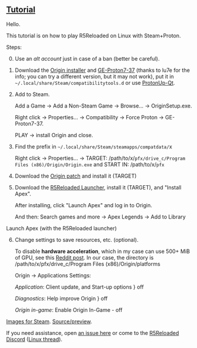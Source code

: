 ## [Tutorial](https://www.reddit.com/r/r5reloaded/comments/wv19jf/r5reloaded_works_on_linux_v2)
Hello.

This tutorial is on how to play R5Reloaded on Linux with Steam+Proton.

Steps:

0. Use an _alt account_ just in case of a ban (better be careful).

1. Download the [Origin installer](https://download.dm.origin.com/origin/live/OriginSetup.exe) and [GE-Proton7-37](https://github.com/GloriousEggroll/proton-ge-custom/releases/tag/GE-Proton7-37) (thanks to lu7e for the info; you can try a different version, but it may not work), put it in `~/.local/share/Steam/compatibilitytools.d` or use [ProtonUp-Qt](https://github.com/DavidoTek/ProtonUp-Qt/releases).

2. Add to Steam.

    Add a Game -> Add a Non-Steam Game -> Browse... -> OriginSetup.exe.

    Right click -> Properties... -> Compatibility -> Force Proton -> GE-Proton7-37.

    PLAY -> install Origin and close.

3. Find the prefix in `~/.local/share/Steam/steamapps/compatdata/`x

    Right click -> Properties... -> TARGET: /path/to/x/`pfx/drive_c/Program Files (x86)/Origin/Origin.exe` and START IN: /path/to/x/`pfx`

4. Download the [Origin patch](https://github.com/p0358/Fuck_off_EA_App/releases/latest) and install it (TARGET)

5. Download the [R5Reloaded Launcher](https://r5reloaded.com/download), install it (TARGET), and "Install Apex".

    After installing, click "Launch Apex" and log in to Origin.

    And then: Search games and more -> Apex Legends -> Add to Library

Launch Apex (with the R5Reloaded launcher)

6. Change settings to save resources, etc. (optional).

    To disable **hardware acceleration**, which in my case can use 500+ MiB of GPU, see this [Reddit post](https://www.reddit.com/r/origin/comments/q8o9gv/disable_origin_client_hardware_acceleration). In our case, the directory is /path/to/x/pfx/drive_c/Program Files (x86)/Origin/platforms

    Origin -> Applications Settings:

    _Application_: Client update, and Start-up options } off

    _Diagnostics_: Help improve Origin } off

    _Origin in-game_: Enable Origin In-Game - off

[Images for Steam](https://github.com/begin-theadventure/lutris-scripts/tree/main/lutris-scripts/R5Reloaded/images/R5ReloadedImagesSteam#readme). [Source/preview](https://x.com/r5reloaded).

If you need assistance, open [an issue here](https://github.com/begin-theadventure/lutris-scripts/issues/new) or come to the [R5Reloaded Discord](https://discord.gg/r5reloaded) ([Linux thread](https://discord.com/channels/873158454850756638/880164364898951178)).
